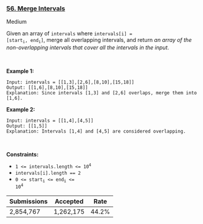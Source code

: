 ### [56. Merge Intervals](https://leetcode.com/problems/merge-intervals)

Medium

Given an array of `` intervals `` where <code>intervals[i] = [start<sub>i</sub>, end<sub>i</sub>]</code>, merge all overlapping intervals, and return _an array of the non-overlapping intervals that cover all the intervals in the input_.

 

__Example 1:__

```
Input: intervals = [[1,3],[2,6],[8,10],[15,18]]
Output: [[1,6],[8,10],[15,18]]
Explanation: Since intervals [1,3] and [2,6] overlaps, merge them into [1,6].
```

__Example 2:__

```
Input: intervals = [[1,4],[4,5]]
Output: [[1,5]]
Explanation: Intervals [1,4] and [4,5] are considered overlapping.
```

 

__Constraints:__

*   <code>1 <= intervals.length <= 10<sup>4</sup></code>
*   `` intervals[i].length == 2 ``
*   <code>0 <= start<sub>i</sub> <= end<sub>i</sub> <= 10<sup>4</sup></code>

| Submissions    | Accepted     | Rate   |
| -------------- | ------------ | ------ |
| 2,854,767 | 1,262,175 | 44.2% |